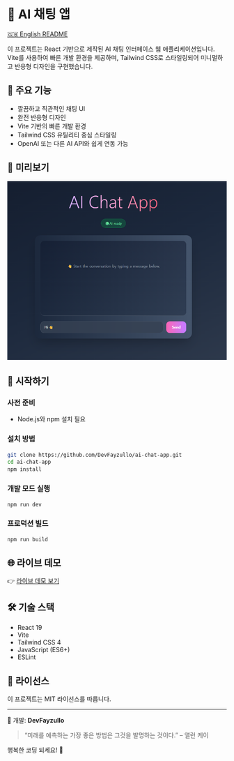 # 🤖 AI 채팅 앱

[🇬🇧 English README](./README.md)

이 프로젝트는 React 기반으로 제작된 AI 채팅 인터페이스 웹 애플리케이션입니다.  
Vite를 사용하여 빠른 개발 환경을 제공하며, Tailwind CSS로 스타일링되어 미니멀하고 반응형 디자인을 구현했습니다.

## 🧠 주요 기능

- 깔끔하고 직관적인 채팅 UI
- 완전 반응형 디자인
- Vite 기반의 빠른 개발 환경
- Tailwind CSS 유틸리티 중심 스타일링
- OpenAI 또는 다른 AI API와 쉽게 연동 가능

## 📸 미리보기

![screenshot](./public/screenshot.png)

## 🚀 시작하기

### 사전 준비

- Node.js와 npm 설치 필요

### 설치 방법

```bash
git clone https://github.com/DevFayzullo/ai-chat-app.git
cd ai-chat-app
npm install
```

### 개발 모드 실행

```bash
npm run dev
```

### 프로덕션 빌드

```bash
npm run build
```

## 🌐 라이브 데모

👉 [라이브 데모 보기](https://chat-withai.netlify.app/)

## 🛠️ 기술 스택

- React 19
- Vite
- Tailwind CSS 4
- JavaScript (ES6+)
- ESLint

## 📄 라이선스

이 프로젝트는 MIT 라이선스를 따릅니다.

---

📌 개발: **DevFayzullo**  
> “미래를 예측하는 가장 좋은 방법은 그것을 발명하는 것이다.” – 앨런 케이

행복한 코딩 되세요! 🚀
